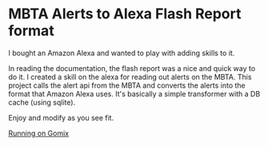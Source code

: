 MBTA Alerts to Alexa Flash Report format
=========================

I bought an Amazon Alexa and wanted to play with adding skills to it.

In reading the documentation, the flash report was a nice and quick way to do it.  I created a skill on the alexa for reading out alerts on the MBTA.  This project calls the alert api from the MBTA and converts the alerts into the format that Amazon Alexa uses.  It's basically a simple transformer with a DB cache (using sqlite).

Enjoy and modify as you see fit.

[Running on Gomix](https://shaky-rake.gomix.me/)


